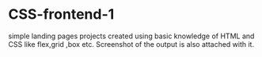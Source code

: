 # CSS-frontend-1
simple landing pages projects created using basic knowledge of  HTML and CSS like flex,grid ,box etc.
Screenshot of the output is also attached with it.
